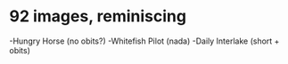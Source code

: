 # 92 images, reminiscing

-Hungry Horse (no obits?)
-Whitefish Pilot (nada)
-Daily Interlake (short + obits)

